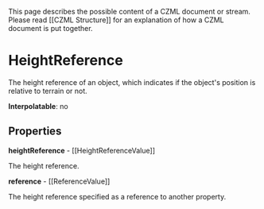 This page describes the possible content of a CZML document or stream. Please read [[CZML Structure]] for an explanation of how a CZML document is put together.

# HeightReference

The height reference of an object, which indicates if the object's position is relative to terrain or not.

**Interpolatable**: no

## Properties

**heightReference** - [[HeightReferenceValue]]

The height reference.


**reference** - [[ReferenceValue]]

The height reference specified as a reference to another property.



